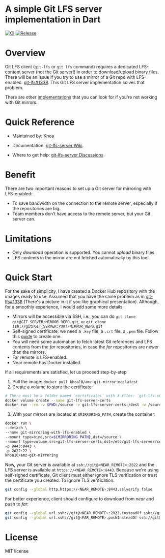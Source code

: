 A simple Git LFS server implementation in Dart
===============================

[![CI](https://github.com/khoa-io/git-lfs-server/actions/workflows/ci.yml/badge.svg?branch=main)](https://github.com/khoa-io/git-lfs-server/actions/workflows/ci.yml)
[![Release](https://github.com/khoa-io/git-lfs-server/actions/workflows/release.yml/badge.svg)](https://github.com/khoa-io/git-lfs-server/actions/workflows/release.yml)
# Overview

Git LFS client (`git-lfs` or `git lfs` command) requires a dedicated LFS-content server (not the Git server!) in order to download/upload binary files. There will be an issue if you try to use a mirror of a Git repo with LFS-enabled: [git-lfs#1338](https://github.com/git-lfs/git-lfs/issues/1338). This Git LFS server implementation solves that problem.

There are other [implementations](https://github.com/git-lfs/git-lfs/wiki/Implementations) that you can look for if you're not working with Git mirrors.

# Quick Reference

* Maintained by:
[Khoa](https://github.com/khoa-io)

* Documentation:
[git-lfs-server Wiki](https://github.com/khoa-io/git-lfs-server/wiki).

* Where to get help:
[git-lfs-server Discussions](https://github.com/khoa-io/git-lfs-server/discussions/categories/q-a)

# Benefit

There are two important reasons to set up a Git server for mirroring with LFS-enabled:
- To save bandwidth on the connection to the remote server, especially if the repositories are big.
- Team members don't have access to the remote server, but your Git server can.

# Limitations

- Only _download_ operation is supported. You cannot _upload_ binary files.
- LFS contents in the mirror are not fetched automatically by this tool.

# Quick Start

For the sake of simplicity, I have created a Docker Hub repository with the images ready to use. Assumed that you have the same problem as in [git-lfs#1338](https://github.com/git-lfs/git-lfs/issues/1338) (There's a picture in it if you like graphical presentation). Although, for a smoothly experience, I would add some more details:
- Mirrors will be accessible via SSH, i.e., you can do `git clone git@GIT_SERVER:MIRROR_REPO.git`, or `git clone ssh://git@GIT_SERVER:PORT/MIRROR_REPO.git`
- Self-signed certificate: we need a `.key` file, a `.crt` file, a `.pem` file. Follow this [guide](https://www.digitalocean.com/community/tutorials/how-to-create-a-self-signed-ssl-certificate-for-apache-in-ubuntu-20-04#step-2-creating-the-ssl-certificate) to create one.
- You will need some automation to fetch latest Git references and LFS contents from the _far_ repositories, in case the _far_ repositories are newer than the mirrors.
- Far remote is LFS-enabled.
- Near remote has Docker installed.

If all requirements are satisfied, let us proceed step-by-step
1. Pull the image: `docker pull khoa10/amz-git-mirroring:latest`
2. Create a volume to store the certificate:
```bash
# There must be a folder named `certificates` with 3 files: `git-lfs-server.key`, `git-lfs-server.cert`, `git-lfs-server.pem`
docker volume create --name git-lfs-server-certs
docker run --rm -v $PWD:/source -v git-lfs-server-certs:/dest -w /source alpine cp -r certificates /dest
```
3. With your mirrors are located at `$MIRRORING_PATH`, create the container:
```bash
docker run \
--detach \
--name git-mirroring-with-lfs-enabled \
--mount type=bind,src=${MIRRORING_PATH},dst=/source \
--mount type=volume,src=git-lfs-server-certs,dst=/etc/git-lfs-server/certificates \
-p 8443:8443 \
-p 2022:22 \
khoa10/amz-git-mirroring
```

Now, your Git server is available at `ssh://git@<NEAR_REMOTE>:2022` and the LFS server is available at `https://<NEAR_REMOTE>:8443`.
Because we're using self-signed certificate, Git client must either ignore TLS verification or trust the certificate you created.
To ignore TLS verification:
```bash
git config --global http.https://<NEAR_REMOTE>:8443.sslverify false
```
For better experience, client should configure to download from _near_ and push to _far_:
```bash
git config --global url.ssh://git@<NEAR_REMOTE>:2022.insteadOf ssh://git@<FAR_REMOTE>
git config --global url.ssh://git@<FAR_REMOTE>.pushInsteadOf ssh://git@<NEAR_REMOTE>:2022
```

# License

MIT license
